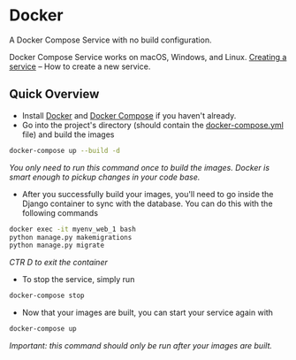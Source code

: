 # Docker

A Docker Compose Service with no build configuration.

Docker Compose Service works on macOS, Windows, and Linux. [Creating a service](https://docs.docker.com/compose/) – How to create a new service.

## Quick Overview
* Install [Docker](https://docs.docker.com/install/linux/docker-ce/ubuntu/) and [Docker Compose](https://docs.docker.com/compose/install/) if you haven't already.
* Go into the project's directory (should contain the [docker-compose.yml](https://docs.docker.com/compose/compose-file/) file) and build the images

```sh
docker-compose up --build -d
```

*You only need to run this command once to build the images. Docker is smart enough to pickup changes in your code base.*

* After you successfully build your images, you'll need to go inside the Django container to sync with the database. You can do this with the following commands

```sh
docker exec -it myenv_web_1 bash
python manage.py makemigrations
python manage.py migrate
```

*CTR D to exit the container*

* To stop the service, simply run

```sh
docker-compose stop
```

* Now that your images are built, you can start your service again with

```sh
docker-compose up
```

*Important: this command should only be run after your images are built.*